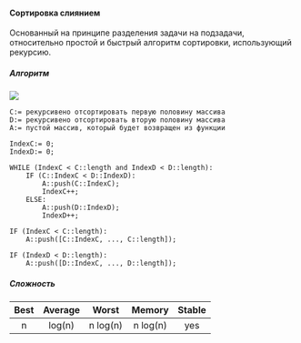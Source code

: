 #### Сортировка слиянием

Основанный на принципе разделения задачи на подзадачи, 
относительно простой и быстрый алгоритм сортировки, 
использующий рекурсию. 

##### Алгоритм 

![](https://camo.githubusercontent.com/9aca2daaee76cd5334617ea3c01ae6c7c702302d/68747470733a2f2f75706c6f61642e77696b696d656469612e6f72672f77696b6970656469612f636f6d6d6f6e732f652f65362f4d657267655f736f72745f616c676f726974686d5f6469616772616d2e737667)

```
C:= рекурсивено отсортировать первую половину массива
D:= рекурсивено отсортировать вторую половину массива
A:= пустой массив, который будет возвращен из функции

IndexC:= 0;
IndexD:= 0;

WHILE (IndexC < C::length and IndexD < D::length):
    IF (C::IndexC < D::IndexD):
        A::push(C::IndexC);
        IndexC++;
    ELSE:
        A::push(D::IndexD);
        IndexD++;
        
IF (IndexC < C::length):
    A::push([C::IndexC, ..., C::length]);
    
IF (IndexD < D::length):
    A::push([D::IndexC, ..., D::length]);
```

##### Сложность

| Best | Average | Worst    | Memory   | Stable |
|:----:|:-------:|:--------:|:--------:|:------:|
| n    | log(n)  | n log(n) | n log(n) | yes    |
